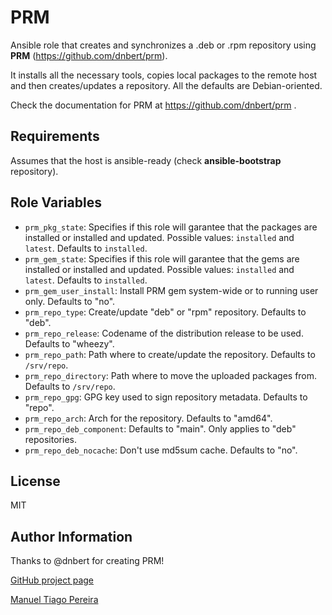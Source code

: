 PRM
========

Ansible role that creates and synchronizes a .deb or .rpm repository using **PRM** (https://github.com/dnbert/prm).

It installs all the necessary tools, copies local packages to the remote host and then creates/updates a repository. All the defaults are Debian-oriented.

Check the documentation for PRM at https://github.com/dnbert/prm .

Requirements
------------

Assumes that the host is ansible-ready (check **ansible-bootstrap** repository).

Role Variables
--------------

* `prm_pkg_state`: Specifies if this role will garantee that the packages are installed or installed and updated. Possible values: `installed` and `latest`. Defaults to `installed`.
* `prm_gem_state`: Specifies if this role will garantee that the gems are installed or installed and updated. Possible values: `installed` and `latest`. Defaults to `installed`.
* `prm_gem_user_install`: Install PRM gem system-wide or to running user only. Defaults to "no".
* `prm_repo_type`: Create/update "deb" or "rpm" repository. Defaults to "deb".
* `prm_repo_release`: Codename of the distribution release to be used. Defaults to "wheezy".
* `prm_repo_path`: Path where to create/update the repository. Defaults to `/srv/repo`.
* `prm_repo_directory`: Path where to move the uploaded packages from. Defaults to `/srv/repo`.
* `prm_repo_gpg`: GPG key used to sign repository metadata. Defaults to "repo".
* `prm_repo_arch`: Arch for the repository. Defaults to "amd64".
* `prm_repo_deb_component`: Defaults to "main". Only applies to "deb" repositories.
* `prm_repo_deb_nocache`: Don't use md5sum cache. Defaults to "no".

License
-------

MIT

Author Information
------------------

Thanks to @dnbert for creating PRM!

[GitHub project page](https://github.com/mtpereira/ansible-passenger)

[Manuel Tiago Pereira](http://mtpereira.github.io)
